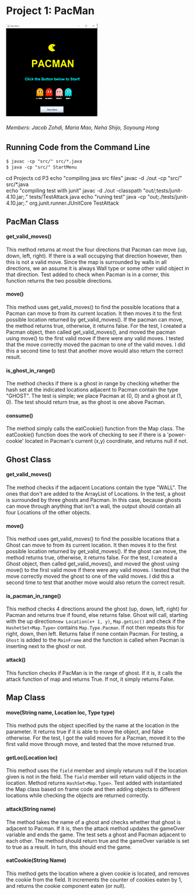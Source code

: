# Project 1: PacMan

<img src="./Screenshot_1.png" alt="drawing" width="250"/>
<!-- ![Home Screen for PacMan game](./Screenshot_1.png) -->

###### Members: Jacob Zohdi, Maria Mao, Neha Shijo, Soyoung Hong

## Running Code from the Command Line

```shell
$ javac -cp "src/" src/*.java
$ java -cp "src/" StartMenu
```

cd Projects
cd P3
echo "compiling java src files"
javac -d ./out -cp "src/" src/\*.java  
echo "compiling test with junit"
javac -d ./out -classpath "out/;tests/junit-4.10.jar;." tests/TestAttack.java
echo "runing test"
java -cp "out;./tests/junit-4.10.jar;." org.junit.runner.JUnitCore TestAttack

## PacMan Class

#### **get_valid_moves()**

This method returns at most the four directions that Pacman can move (up, down, left, right). If there is a wall occupying that direction however, then this is not a valid move. Since the map is surrounded by walls in all directions, we an assume it is always Wall type or some other valid object in that direction. Test added to check when Pacman is in a corner, this function returns the two possible directions.

#### **move()**

This method uses get_valid_moves() to find the possible locations that a Pacman can move to from its current location. It then moves it to the first possible location returned by get_valid_moves(). If the pacman can move, the method returns true, otherwise, it returns false. For the test, I created a Pacman object, then called get_valid_moves(), and moved the pacman using move() to the first valid move if there were any valid moves. I tested that the move correctly moved the pacman to one of the valid moves. I did this a second time to test that another move would also return the correct result.

#### **is_ghost_in_range()**

The method checks if there is a ghost in range by checking whether the hash set at the indicated locations adjacent to Pacman contain the type "GHOST".
The test is simple; we place Pacman at (0, 0) and a ghost at (1, 0). The test should return true, as the ghost is one above Pacman.

#### **consume()**

The method simply calls the eatCookie() function from the Map class. The eatCookie() function does the work of checking to see if there is a 'power-cookie' located in Pacman's current (x,y) coordinate, and returns null if not.

## Ghost Class

#### **get_valid_moves()**

The method checks if the adjacent Locations contain the type "WALL". The ones that don't are added to the ArrayList of Locations.
In the test, a ghost is surrounded by three ghosts and Pacman. In this case, because ghosts can move through anything that isn't a wall, the output should contain all four Locations of the other objects.

#### **move()**

This method uses get_valid_moves() to find the possible locations that a Ghost can move to from its current location. It then moves it to the first possible location returned by get_valid_moves(). If the ghost can move, the method returns true, otherwise, it returns false. For the test, I created a Ghost object, then called get_valid_moves(), and moved the ghost using move() to the first valid move if there were any valid moves. I tested that the move correctly moved the ghost to one of the valid moves. I did this a second time to test that another move would also return the correct result.

#### **is_pacman_in_range()**

This method checks 4 directions around the ghost (up, down, left, right) for Pacman and returns true if found, else returns false.
Ghost will call, starting with the up direction`new Location(x+ 1, y)`, `Map.getLoc()` and check if the `HashetSet<Map.Type>` contains `Map.Type.Pacman`. If not then repeats this for right, down, then left. Returns false if none contain Pacman.
For testing, a `Ghost` is added to the `MainFrame` and the function is called when Pacman is inserting next to the ghost or not.

#### **attack()**

This function checks if PacMan is in the range of ghost. If it is, it calls the attack function of map and returns True. If not, it simply returns False.

## Map Class

#### **move(String name, Location loc, Type type)**

This method puts the object specified by the name at the location in the parameter. It returns true if it is able to move the object, and false otherwise. For the test, I got the valid moves for a Pacman, moved it to the first valid move through move, and tested that the move returned true.

#### **getLoc(Location loc)**

This method uses the `field` member and simply returuns null if the location given is not in the field. The `field` member will return valid objects in the location. Method returns `HashSet<Map.Type>`. Test added with instantiated the Map class based on frame code and then adding objects to different locations while checking the objects are returned correctly.

#### **attack(String name)**

The method takes the name of a ghost and checks whether that ghost is adjacent to Pacman. If it is, then the attack method updates the gameOver variable and ends the game.
The test sets a ghost and Pacman adjacent to each other. The method should return true and the gameOver variable is set to true as a result. In turn, this should end the game.

#### **eatCookie(String Name)**

This method gets the location where a given cookie is located, and removes the cookie from the field. It increments the counter of cookies eaten by 1, and returns the cookie component eaten (or null).
